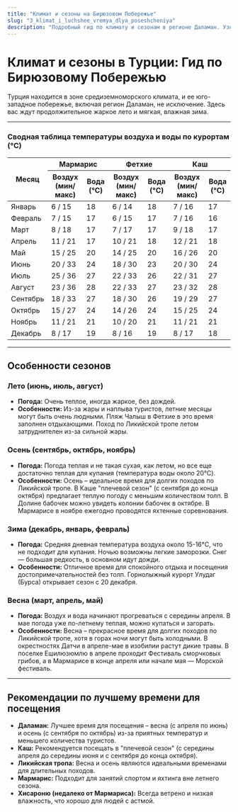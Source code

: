 ```yaml
---
title: "Климат и сезоны на Бирюзовом Побережье"
slug: "3_klimat_i_luchshee_vremya_dlya_poseshcheniya"
description: "Подробный гид по климату и сезонам в регионе Даламан. Узнайте, какая погода вас ждет в разное время года и когда лучше всего планировать поездку."
---
```


# Климат и сезоны в Турции: Гид по Бирюзовому Побережью

Турция находится в зоне средиземноморского климата, и ее юго-западное побережье, включая регион Даламан, не исключение. Здесь вас ждут продолжительное жаркое лето и мягкая, влажная зима.

---

### Сводная таблица температуры воздуха и воды по курортам (°C)

<div class="overflow-x-auto">
  <table class="min-w-full bg-white border border-gray-200">
    <thead class="bg-gray-100">
      <tr>
        <th rowspan="2" class="px-4 py-2 text-left text-sm font-semibold text-gray-600 border-b align-middle">Месяц</th>
        <th colspan="2" class="px-4 py-2 text-center text-sm font-semibold text-gray-600 border-b">Мармарис</th>
        <th colspan="2" class="px-4 py-2 text-center text-sm font-semibold text-gray-600 border-b">Фетхие</th>
        <th colspan="2" class="px-4 py-2 text-center text-sm font-semibold text-gray-600 border-b">Каш</th>
      </tr>
      <tr>
        <th class="px-4 py-2 text-center text-sm font-semibold text-gray-600 border-b">Воздух (мин/макс)</th>
        <th class="px-4 py-2 text-center text-sm font-semibold text-gray-600 border-b">Вода (°C)</th>
        <th class="px-4 py-2 text-center text-sm font-semibold text-gray-600 border-b">Воздух (мин/макс)</th>
        <th class="px-4 py-2 text-center text-sm font-semibold text-gray-600 border-b">Вода (°C)</th>
        <th class="px-4 py-2 text-center text-sm font-semibold text-gray-600 border-b">Воздух (мин/макс)</th>
        <th class="px-4 py-2 text-center text-sm font-semibold text-gray-600 border-b">Вода (°C)</th>
      </tr>
    </thead>
    <tbody>
      <tr class="hover:bg-gray-50">
        <td class="px-4 py-2 border-b">Январь</td>
        <td class="px-4 py-2 text-center border-b">6 / 15</td><td class="px-4 py-2 text-center border-b">18</td>
        <td class="px-4 py-2 text-center border-b">6 / 14</td><td class="px-4 py-2 text-center border-b">18</td>
        <td class="px-4 py-2 text-center border-b">7 / 16</td><td class="px-4 py-2 text-center border-b">17</td>
      </tr>
      <tr class="hover:bg-gray-50">
        <td class="px-4 py-2 border-b">Февраль</td>
        <td class="px-4 py-2 text-center border-b">7 / 15</td><td class="px-4 py-2 text-center border-b">17</td>
        <td class="px-4 py-2 text-center border-b">6 / 15</td><td class="px-4 py-2 text-center border-b">17</td>
        <td class="px-4 py-2 text-center border-b">7 / 16</td><td class="px-4 py-2 text-center border-b">16</td>
      </tr>
      <tr class="hover:bg-gray-50">
        <td class="px-4 py-2 border-b">Март</td>
        <td class="px-4 py-2 text-center border-b">8 / 18</td><td class="px-4 py-2 text-center border-b">17</td>
        <td class="px-4 py-2 text-center border-b">7 / 17</td><td class="px-4 py-2 text-center border-b">17</td>
        <td class="px-4 py-2 text-center border-b">9 / 18</td><td class="px-4 py-2 text-center border-b">17</td>
      </tr>
      <tr class="hover:bg-gray-50">
        <td class="px-4 py-2 border-b">Апрель</td>
        <td class="px-4 py-2 text-center border-b">11 / 21</td><td class="px-4 py-2 text-center border-b">17</td>
        <td class="px-4 py-2 text-center border-b">10 / 21</td><td class="px-4 py-2 text-center border-b">18</td>
        <td class="px-4 py-2 text-center border-b">12 / 21</td><td class="px-4 py-2 text-center border-b">18</td>
      </tr>
      <tr class="hover:bg-gray-50">
        <td class="px-4 py-2 border-b">Май</td>
        <td class="px-4 py-2 text-center border-b">15 / 25</td><td class="px-4 py-2 text-center border-b">20</td>
        <td class="px-4 py-2 text-center border-b">14 / 25</td><td class="px-4 py-2 text-center border-b">20</td>
        <td class="px-4 py-2 text-center border-b">16 / 26</td><td class="px-4 py-2 text-center border-b">20</td>
      </tr>
      <tr class="hover:bg-gray-50">
        <td class="px-4 py-2 border-b">Июнь</td>
        <td class="px-4 py-2 text-center border-b">20 / 33</td><td class="px-4 py-2 text-center border-b">24</td>
        <td class="px-4 py-2 text-center border-b">18 / 30</td><td class="px-4 py-2 text-center border-b">23</td>
        <td class="px-4 py-2 text-center border-b">20 / 30</td><td class="px-4 py-2 text-center border-b">24</td>
      </tr>
      <tr class="hover:bg-gray-50">
        <td class="px-4 py-2 border-b">Июль</td>
        <td class="px-4 py-2 text-center border-b">25 / 36</td><td class="px-4 py-2 text-center border-b">27</td>
        <td class="px-4 py-2 text-center border-b">22 / 33</td><td class="px-4 py-2 text-center border-b">26</td>
        <td class="px-4 py-2 text-center border-b">22 / 31</td><td class="px-4 py-2 text-center border-b">27</td>
      </tr>
      <tr class="hover:bg-gray-50">
        <td class="px-4 py-2 border-b">Август</td>
        <td class="px-4 py-2 text-center border-b">23 / 36</td><td class="px-4 py-2 text-center border-b">28</td>
        <td class="px-4 py-2 text-center border-b">22 / 33</td><td class="px-4 py-2 text-center border-b">27</td>
        <td class="px-4 py-2 text-center border-b">23 / 32</td><td class="px-4 py-2 text-center border-b">28</td>
      </tr>
      <tr class="hover:bg-gray-50">
        <td class="px-4 py-2 border-b">Сентябрь</td>
        <td class="px-4 py-2 text-center border-b">18 / 33</td><td class="px-4 py-2 text-center border-b">27</td>
        <td class="px-4 py-2 text-center border-b">18 / 30</td><td class="px-4 py-2 text-center border-b">26</td>
        <td class="px-4 py-2 text-center border-b">19 / 29</td><td class="px-4 py-2 text-center border-b">27</td>
      </tr>
      <tr class="hover:bg-gray-50">
        <td class="px-4 py-2 border-b">Октябрь</td>
        <td class="px-4 py-2 text-center border-b">15 / 27</td><td class="px-4 py-2 text-center border-b">24</td>
        <td class="px-4 py-2 text-center border-b">14 / 26</td><td class="px-4 py-2 text-center border-b">24</td>
        <td class="px-4 py-2 text-center border-b">15 / 25</td><td class="px-4 py-2 text-center border-b">24</td>
      </tr>
      <tr class="hover:bg-gray-50">
        <td class="px-4 py-2 border-b">Ноябрь</td>
        <td class="px-4 py-2 text-center border-b">11 / 21</td><td class="px-4 py-2 text-center border-b">21</td>
        <td class="px-4 py-2 text-center border-b">10 / 20</td><td class="px-4 py-2 text-center border-b">21</td>
        <td class="px-4 py-2 text-center border-b">11 / 21</td><td class="px-4 py-2 text-center border-b">21</td>
      </tr>
      <tr class="hover:bg-gray-50">
        <td class="px-4 py-2 border-b">Декабрь</td>
        <td class="px-4 py-2 text-center border-b">8 / 17</td><td class="px-4 py-2 text-center border-b">19</td>
        <td class="px-4 py-2 text-center border-b">8 / 16</td><td class="px-4 py-2 text-center border-b">19</td>
        <td class="px-4 py-2 text-center border-b">8 / 17</td><td class="px-4 py-2 text-center border-b">18</td>
      </tr>
    </tbody>
  </table>
</div>

---

## Особенности сезонов

### Лето (июнь, июль, август)
*   **Погода:** Очень теплое, иногда жаркое, без дождей.
*   **Особенности:** Из-за жары и наплыва туристов, летние месяцы могут быть очень людными. Пляж Чалыш в Фетхие в это время заполнен отдыхающими. Поход по Ликийской тропе летом затруднителен из-за сильной жары.

### Осень (сентябрь, октябрь, ноябрь)
*   **Погода:** Погода теплая и не такая сухая, как летом, но все еще достаточно теплая для купания (температура воды около 20°C).
*   **Особенности:** Осень – идеальное время для долгих походов по Ликийской тропе. В Каше "плечевой сезон" (с сентября до конца октября) предлагает теплую погоду с меньшим количеством толп. В Долине бабочек можно увидеть колонии бабочек в октябре. В Мармарисе в ноябре ежегодно проводятся яхтенные соревнования.

### Зима (декабрь, январь, февраль)
*   **Погода:** Средняя дневная температура воздуха около 15-16°C, что не подходит для купания. Ночью возможны легкие заморозки. Снег — большая редкость, в основном идут дожди.
*   **Особенности:** Отличное время для спокойного отдыха и посещения достопримечательностей без толп. Горнолыжный курорт Улудаг (Бурса) открывает сезон с 20 декабря.

### Весна (март, апрель, май)
*   **Погода:** Воздух и вода начинают прогреваться с середины апреля. В мае погода уже по-летнему теплая, можно купаться и загорать.
*   **Особенности:** Весна – прекрасное время для долгих походов по Ликийской тропе, хотя в горах ночи могут быть холодными. В окрестностях Датчи в апреле-мае в изобилии растут дикие травы. В поселке Ешилюзюмлю в апреле проходит Фестиваль сморчковых грибов, а в Мармарисе в конце апреля или начале мая — Морской фестиваль.

---

## Рекомендации по лучшему времени для посещения

*   **Даламан:** Лучшее время для посещения – весна (с апреля по июнь) и осень (с сентября по октябрь) из-за приятных температур и меньшего количества туристов.
*   **Каш:** Рекомендуется посещать в "плечевой сезон" (с середины апреля до середины июня и с сентября до конца октября).
*   **Ликийская тропа:** Весна и осень являются идеальными временами для длительных походов.
*   **Мармарис:** Подходит для занятий спортом и яхтинга вне летнего сезона.
*   **Хисароню (недалеко от Мармариса):** Всегда ветрено и низкая влажность, что хорошо для людей с астмой. 